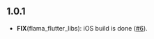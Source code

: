 ## 1.0.1

 - **FIX**(flama_flutter_libs): iOS build is done  ([#6](https://github.com/luiscib3r/flama/issues/6)).

